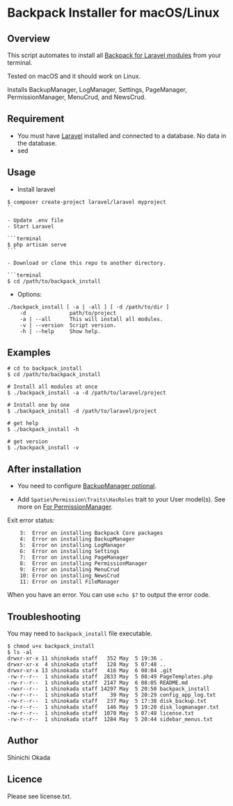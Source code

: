 # Backpack Installer for macOS/Linux

## Overview

This script automates to install all [Backpack for Laravel modules](https://backpackforlaravel.com/docs/4.1/installation) from your terminal.

Tested on macOS and it should work on Linux.

Installs BackupManager, LogManager, Settings, PageManager, PermissionManager, MenuCrud, and NewsCrud.

## Requirement

- You must have [Laravel](https://laravel.com/) installed and connected to a database. No data in the database.
- sed

## Usage

- Install laravel

````terminal
$ composer create-project laravel/laravel myproject
``

- Update .env file
- Start Laravel

```terminal
$ php artisan serve
```

- Download or clone this repo to another directory.

```terminal
$ cd /path/to/backpack_install
````

- Options:

```terminal
./backpack_install [ -a | -all ] [ -d /path/to/dir ]
    -d              path/to/project
    -a | --all      This will install all modules.
    -v | --version  Script version.
    -h | --help     Show help.
```

## Examples

```terminal
# cd to backpack_install
$ cd /path/to/backpack_install

# Install all modules at once
$ ./backpack_install -a -d /path/to/laravel/project

# Install one by one
$ ./backpack_install -d /path/to/laravel/project

# get help
$ ./backpack_install -h

# get version
$ ./backpack_install -v

```

## After installation

- You need to configure [BackupManager optional](https://github.com/Laravel-Backpack/BackupManager#install).

- Add `Spatie\Permission\Traits\HasRoles` trait to your User model(s). See more on [For PermissionManager](https://github.com/Laravel-Backpack/PermissionManager#install).

Exit error status:

```terminal
    3:  Error on installing Backpack Core packages
    4:  Error on installing BackupManager
    5:  Error on installing LogManager
    6:  Error on installing Settings
    7:  Error on installing PageManager
    8:  Error on installing PermissionManager
    9:  Error on installing MenuCrud
    10: Error on installing NewsCrud
    11: Error on install FileManager
```

When you have an error. You can use `echo $?` to output the error code.

## Troubleshooting

You may need to `backpack_install` file executable.

```teminal
$ chmod u+x backpack_install
$ ls -al
drwxr-xr-x 11 shinokada staff   352 May  5 19:36 .
drwxr-xr-x  4 shinokada staff   128 May  5 07:48 ..
drwxr-xr-x 13 shinokada staff   416 May  6 08:04 .git
-rw-r--r--  1 shinokada staff  2833 May  5 08:49 PageTemplates.php
-rw-r--r--  1 shinokada staff  2147 May  6 08:05 README.md
-rwxr--r--  1 shinokada staff 14297 May  5 20:50 backpack_install
-rw-r--r--  1 shinokada staff    39 May  5 20:29 config_app_log.txt
-rw-r--r--  1 shinokada staff   237 May  5 17:38 disk_backup.txt
-rw-r--r--  1 shinokada staff   146 May  5 19:20 disk_logmanager.txt
-rw-r--r--  1 shinokada staff  1070 May  5 07:48 license.txt
-rw-r--r--  1 shinokada staff  1284 May  5 20:44 sidebar_menus.txt
```

## Author

Shinichi Okada

## Licence

Please see license.txt.
